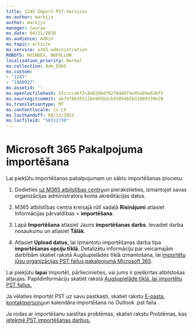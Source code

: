 ```yaml
---
title: 1245-Import-PST-Services
ms.author: markjjo
author: markjjo
manager: lauraw
ms.date: 04/21/2020
ms.audience: Admin
ms.topic: article
ms.service: o365-administration
ROBOTS: NOINDEX, NOFOLLOW
localization_priority: Normal
ms.collection: Adm_O365
ms.custom:
- "1245"
- "1800027"
ms.assetid: ''
ms.openlocfilehash: 55cccce6f2c8e628bd76278486f4e95a09e020f5
ms.sourcegitcommit: ab75f66355116e995b3cb5505465b31989339e28
ms.translationtype: MT
ms.contentlocale: lv-LV
ms.lasthandoff: 08/13/2021
ms.locfileid: "58312730"
---
```

# <a name="microsoft-365-import-service"></a>Microsoft 365 Pakalpojuma importēšana

Lai piekļūtu importēšanas pakalpojumam un sāktu importēšanas procesu:

1. Dodieties [uz M365 atbilstības centru](https://compliance.microsoft.com/)un pierakstieties, izmantojot savas organizācijas administratora konta akreditācijas datus.

1. M365 atbilstības centra kreisajā rūtī sadaļā **Risinājumi** atlasiet Informācijas pārvaldības   >  **importēšana**.

1. Lapā **Importēšana** atlasiet Jauns **importēšanas darbs**. Ievadiet darba nosaukumu un atlasiet **Tālāk**.

1. Atlasiet **Upload datus,** lai izmantotu importēšanas darba tipa **importēšanas opciju tīklā.** Detalizētu informāciju par veicamajām darbībām skatiet rakstā Augšupielādes tīklā izmantošana, lai [importētu jūsu organizācijas PST failus pakalpojumā Microsoft 365](https://docs.microsoft.com/compliance/use-network-upload-to-import-pst-files).

Lai piekļūtu **lapai** Importēt, pārliecinieties, vai jums ir piešķirtas atbilstošas atļaujas. Papildinformāciju skatiet rakstā [Augšupielāde tīklā, lai importētu PST failus.](https://docs.microsoft.com/microsoft-365/compliance/importing-pst-files-to-office-365#using-network-upload-to-import-pst-files)

Ja vēlaties importēt PST uz savu pastkasti, skatiet rakstu [E-pasta, kontaktpersonu](https://support.office.com/article/import-email-contacts-and-calendar-from-an-outlook-pst-file-431a8e9a-f99f-4d5f-ae48-ded54b3440ac)un kalendāra importēšana no Outlook .pst faila .

Ja rodas ar importēšanu saistītas problēmas, skatiet rakstu Problēmas, kas [ietekmē PST importēšanas darbus.](https://docs.microsoft.com/office365/troubleshoot/pst-import-service/issues-with-pst-import-job)

